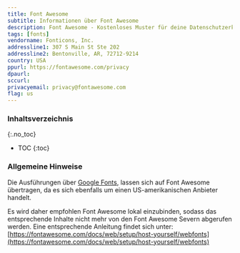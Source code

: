 ```yaml
---
title: Font Awesome
subtitle: Informationen über Font Awesome
description: Font Awesome - Kostenloses Muster für deine Datenschutzerklärung inkl. technischer und juristischer Hinweise.
tags: [fonts]
vendorname: Fonticons, Inc.
addressline1: 307 S Main St Ste 202
addressline2: Bentonville, AR, 72712-9214
country: USA
ppurl: https://fontawesome.com/privacy
dpaurl:
sccurl:
privacyemail: privacy@fontawesome.com
flag: us
---
```

### Inhaltsverzeichnis
{:.no_toc}
* TOC
{:toc}

### Allgemeine Hinweise 
Die Ausführungen über [Google Fonts](https://opr.vc/docs/fonts/google_fonts/), lassen sich auf Font Awesome übertragen, da es sich ebenfalls um einen US-amerikanischen Anbieter handelt.

Es wird daher empfohlen Font Awesome lokal einzubinden, sodass das entsprechende Inhalte nicht mehr von den Font Awesome Severn abgerufen werden. Eine entsprechende Anleitung findet sich unter: [https://fontawesome.com/docs/web/setup/host-yourself/webfonts](https://fontawesome.com/docs/web/setup/host-yourself/webfonts)